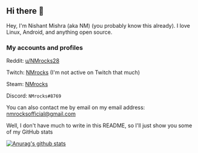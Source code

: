 ## Hi there 👋

Hey, I'm Nishant Mishra (aka NM) (you probably know this already). I love Linux, Android, and anything open source.

### My accounts and profiles

Reddit: [u/NMrocks28](http://reddit.com/user/NMrocks28)

Twitch: [NMrocks](https://twitch.tv/nmrocks28/profile) (I'm not active on Twitch that much)

Steam: [NMrocks](https://steamcommunity.com/id/NMrocks/)

Discord: `NMrocks#8769`

You can also contact me by email on my email address: [nmrocksofficial@gmail.com](mailto:nmrocksofficial@gmail.com)

Well, I don't have much to write in this README, so I'll just show you some of my GitHub stats

[![Anurag's github stats](https://github-readme-stats.vercel.app/api?username=NMrocks)](https://github.com/anuraghazra/github-readme-stats)
